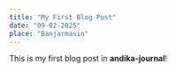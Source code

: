 ```yaml
---
title: "My First Blog Post"
date: "09-02-2025"
place: "Banjarmasin"
---
```

This is my first blog post in **andika-journal**!
